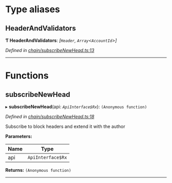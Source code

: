 

# Type aliases

<a id="headerandvalidators"></a>

##  HeaderAndValidators

**Ƭ HeaderAndValidators**: *[`Header`, `Array`<`AccountId`>]*

*Defined in [chain/subscribeNewHead.ts:13](https://github.com/polkadot-js/api/blob/9373e5d/packages/api-derive/src/chain/subscribeNewHead.ts#L13)*

___

# Functions

<a id="subscribenewhead"></a>

##  subscribeNewHead

▸ **subscribeNewHead**(api: *`ApiInterface$Rx`*): `(Anonymous function)`

*Defined in [chain/subscribeNewHead.ts:18](https://github.com/polkadot-js/api/blob/9373e5d/packages/api-derive/src/chain/subscribeNewHead.ts#L18)*

Subscribe to block headers and extend it with the author

**Parameters:**

| Name | Type |
| ------ | ------ |
| api | `ApiInterface$Rx` |

**Returns:** `(Anonymous function)`

___

